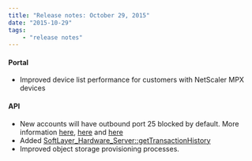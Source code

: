 ```yaml
---
title: "Release notes: October 29, 2015"
date: "2015-10-29"
tags:
    - "release notes"
---
```



#### Portal
+ Improved device list performance for customers with NetScaler MPX devices

#### API
+ New accounts will have outbound port 25 blocked by default. More information [here](http://knowledgelayer.softlayer.com/content/outbound-email-port-25), [here](http://knowledgelayer.softlayer.com/learning/softlayer-e-mail-delivery-service-overview) and [here](http://blog.softlayer.com/2015/ongoing-actions-eliminate-spam-hosting)
+ Added [SoftLayer_Hardware_Server::getTransactionHistory](http://sldn.softlayer.com/reference/services/SoftLayer_Hardware_Server/getTransactionHistory)
+ Improved object storage provisioning processes.